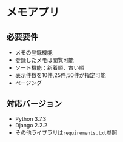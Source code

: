 # メモアプリ
## 必要要件
- メモの登録機能
- 登録したメモは閲覧可能
- ソート機能：新着順、古い順
- 表示件数を10件,25件,50件が指定可能
- ページング

## 対応バージョン
- Python 3.7.3
- Django 2.2.2
- その他ライブラリは`requirements.txt`参照


